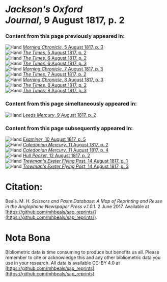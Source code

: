 # *Jackson's Oxford Journal*, 9 August 1817, p. 2  
  
### Content from this page previously appeared in:  
![Hand](http://scissorsandpaste.net/wp-content/uploads/2017/06/smallhandpointer.png) [*Morning Chronicle*, 5 August 1817, p. 3](https://mhbeals.github.io/sap_html/Morning-Chronicle/Morning-Chronicle-5-August-1817-p-3)  
![Hand](http://scissorsandpaste.net/wp-content/uploads/2017/06/smallhandpointer.png) [*The Times*, 5 August 1817, p. 2](https://mhbeals.github.io/sap_html/The-Times/The-Times-5-August-1817-p-2)  
![Hand](http://scissorsandpaste.net/wp-content/uploads/2017/06/smallhandpointer.png) [*The Times*, 6 August 1817, p. 2](https://mhbeals.github.io/sap_html/The-Times/The-Times-6-August-1817-p-2)  
![Hand](http://scissorsandpaste.net/wp-content/uploads/2017/06/smallhandpointer.png) [*The Times*, 6 August 1817, p. 3](https://mhbeals.github.io/sap_html/The-Times/The-Times-6-August-1817-p-3)  
![Hand](http://scissorsandpaste.net/wp-content/uploads/2017/06/smallhandpointer.png) [*Morning Chronicle*, 7 August 1817, p. 3](https://mhbeals.github.io/sap_html/Morning-Chronicle/Morning-Chronicle-7-August-1817-p-3)  
![Hand](http://scissorsandpaste.net/wp-content/uploads/2017/06/smallhandpointer.png) [*The Times*, 7 August 1817, p. 2](https://mhbeals.github.io/sap_html/The-Times/The-Times-7-August-1817-p-2)  
![Hand](http://scissorsandpaste.net/wp-content/uploads/2017/06/smallhandpointer.png) [*Morning Chronicle*, 8 August 1817, p. 3](https://mhbeals.github.io/sap_html/Morning-Chronicle/Morning-Chronicle-8-August-1817-p-3)  
![Hand](http://scissorsandpaste.net/wp-content/uploads/2017/06/smallhandpointer.png) [*The Times*, 8 August 1817, p. 2](https://mhbeals.github.io/sap_html/The-Times/The-Times-8-August-1817-p-2)  
![Hand](http://scissorsandpaste.net/wp-content/uploads/2017/06/smallhandpointer.png) [*The Times*, 8 August 1817, p. 3](https://mhbeals.github.io/sap_html/The-Times/The-Times-8-August-1817-p-3)  
  
### Content from this page simeltaneously appeared in:  
![Hand](http://scissorsandpaste.net/wp-content/uploads/2017/06/smallhandpointer.png) [*Leeds Mercury*, 9 August 1817, p. 2](https://mhbeals.github.io/sap_html/Leeds-Mercury/Leeds-Mercury-9-August-1817-p-2)  
  
### Content from this page subsequently appeared in:  
![Hand](http://scissorsandpaste.net/wp-content/uploads/2017/06/smallhandpointer.png) [*Examiner*, 10 August 1817, p. 5](https://mhbeals.github.io/sap_html/Examiner/Examiner-10-August-1817-p-5)  
![Hand](http://scissorsandpaste.net/wp-content/uploads/2017/06/smallhandpointer.png) [*Caledonian Mercury*, 11 August 1817, p. 2](https://mhbeals.github.io/sap_html/Caledonian-Mercury/Caledonian-Mercury-11-August-1817-p-2)  
![Hand](http://scissorsandpaste.net/wp-content/uploads/2017/06/smallhandpointer.png) [*Caledonian Mercury*, 11 August 1817, p. 4](https://mhbeals.github.io/sap_html/Caledonian-Mercury/Caledonian-Mercury-11-August-1817-p-4)  
![Hand](http://scissorsandpaste.net/wp-content/uploads/2017/06/smallhandpointer.png) [*Hull Packet*, 12 August 1817, p. 2](https://mhbeals.github.io/sap_html/Hull-Packet/Hull-Packet-12-August-1817-p-2)  
![Hand](http://scissorsandpaste.net/wp-content/uploads/2017/06/smallhandpointer.png) [*Trewman's Exeter Flying Post*, 14 August 1817, p. 1](https://mhbeals.github.io/sap_html/Trewman's-Exeter-Flying-Post/Trewman's-Exeter-Flying-Post-14-August-1817-p-1)  
![Hand](http://scissorsandpaste.net/wp-content/uploads/2017/06/smallhandpointer.png) [*Trewman's Exeter Flying Post*, 14 August 1817, p. 3](https://mhbeals.github.io/sap_html/Trewman's-Exeter-Flying-Post/Trewman's-Exeter-Flying-Post-14-August-1817-p-3)  


# Citation: 

Beals. M. H. *Scissors and Paste Database: A Map of Reprinting and Reuse in the Anglophone Newspaper Press v.1.0.1.* 2 June 2017. Available at [https://github.com/mhbeals/sap_reprints/](https://github.com/mhbeals/sap_reprints/). 

# Nota Bona

Bibliometric data is time consuming to produce but benefits us all. Please remember to cite or acknowledge this and any other bibliometric data you use in your research. All data is available CC-BY 4.0 at [https://github.com/mhbeals/sap_reprints](https://github.com/mhbeals/sap_reprints)